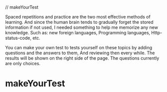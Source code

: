 // makeYourTest

Spaced repetitions and practice are the two most effective methods of learning. And since the human brain tends to gradually forget the stored information if not used, I needed something to help me memorize any new knowledge. Such as: new foreign languages, Programming languages, Http-status-code, etc.

You can make your own test to tests yourself on these topics by adding questions and the answers to them, And reviewing then every while. The results will be shown on the right side of the page. The questions currently are only choices.

# makeYourTest
